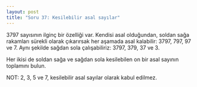 ```yaml
---
layout: post
title: "Soru 37: Kesilebilir asal sayılar"
---
```


3797 sayısının ilginç bir özelliği var. Kendisi asal olduğundan, soldan sağa rakamları sürekli olarak çıkarırsak her aşamada asal kalabilir: 3797, 797, 97 ve 7. Aynı şekilde sağdan sola çalışabiliriz: 3797, 379, 37 ve 3.

Her ikisi de soldan sağa ve sağdan sola kesilebilen on bir asal sayının toplamını bulun.

NOT: 2, 3, 5 ve 7, kesilebilir asal sayılar olarak kabul edilmez.
